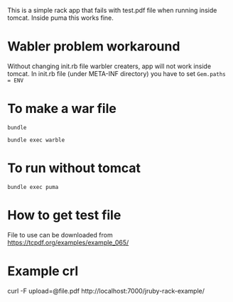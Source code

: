 This is a simple rack app that fails with test.pdf file when running inside tomcat. Inside puma this works fine.

# Wabler problem workaround
Without changing init.rb file warbler creaters, app will not work inside tomcat.
In init.rb file (under META-INF directory) you have to set `Gem.paths = ENV`

# To make a war file

`bundle`

`bundle exec warble`

# To run without tomcat

`bundle exec puma`

# How to get test file

File to use can be downloaded from https://tcpdf.org/examples/example_065/

# Example crl

curl -F upload=@file.pdf http://localhost:7000/jruby-rack-example/
